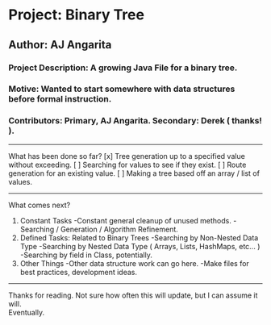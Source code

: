# Project: Binary Tree
## Author: **AJ Angarita**
### Project Description: A growing Java File for a binary tree.
### Motive: Wanted to start somewhere with data structures before formal instruction.
### Contributors: Primary, AJ Angarita. Secondary: Derek ( thanks! ).
---

What has been done so far?
[x] Tree generation up to a specified value without exceeding.
[ ] Searching for values to see if they exist.
[ ] Route generation for an existing value.
[ ] Making a tree based off an array / list of values.

---

What comes next?
1. Constant Tasks
    -Constant general cleanup of unused methods.
    -Searching / Generation / Algorithm Refinement.
2. Defined Tasks: Related to Binary Trees
    -Searching by Non-Nested Data Type
    -Searching by Nested Data Type ( Arrays, Lists, HashMaps, etc... )
    -Searching by field in Class, potentially.
3. Other Things
    -Other data structure work can go here.
    -Make files for best practices, development ideas.

---

Thanks for reading. Not sure how often this will update, but I can assume it will.
<br/>
Eventually.